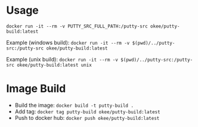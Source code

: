 # Usage

`docker run -it --rm -v PUTTY_SRC_FULL_PATH:/putty-src okee/putty-build:latest`

Example (windows build):
`docker run -it --rm -v $(pwd)/../putty-src:/putty-src okee/putty-build:latest`

Example (unix build):
`docker run -it --rm -v $(pwd)/../putty-src:/putty-src okee/putty-build:latest unix`


# Image Build
- Build the image: `docker build -t putty-build .`
- Add tag: `docker tag putty-build okee/putty-build:latest`
- Push to docker hub: `docker push okee/putty-build:latest`